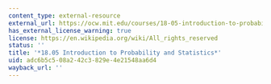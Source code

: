 ```yaml
---
content_type: external-resource
external_url: https://ocw.mit.edu/courses/18-05-introduction-to-probability-and-statistics-spring-2022/
has_external_license_warning: true
license: https://en.wikipedia.org/wiki/All_rights_reserved
status: ''
title: '*18.05 Introduction to Probability and Statistics*'
uid: adc6b5c5-08a2-42c3-829e-4e21548aa6d4
wayback_url: ''
---
```

